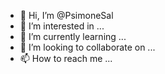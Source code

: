 - 👋 Hi, I’m @PsimoneSal
- 👀 I’m interested in ...
- 🌱 I’m currently learning ...
- 💞️ I’m looking to collaborate on ...
- 📫 How to reach me ...

<!---
PsimoneSal/PsimoneSal is a ✨ special ✨ repository because its `README.md` (this file) appears on your GitHub profile.
You can click the Preview link to take a look at your changes.
--->

